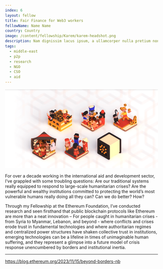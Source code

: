 ```yaml
---
index: 6
layout: fellow
title: Fair Finance for Web3 workers
fellowName: Name Name
country: Country
image: /content/fellowship/Karem/karem-headshot.png
description: Nam dignissim lacus ipsum, a ullamcorper nulla pretium non. Aliquam sed enim faucibus, pulvinar felis at, vulputate augue.
tags:
  - middle-east
  - p2p
  - research
  - NGO
  - CSO
  - aid
---
```


![](zefi-test.png)

For over a decade working in the international aid and development sector, I’ve grappled with some troubling questions: Are our traditional systems really equipped to respond to large-scale humanitarian crises? Are the powerful and wealthy institutions committed to protecting the world’s most vulnerable humans really doing all they can? Can we do better? How?

Through my Fellowship at the Ethereum Foundation, I’ve conducted research and seen firsthand that public blockchain protocols like Ethereum are more than a neat innovation – For people caught in humanitarian crises - from Syria to Myanmar, Lebanon, and beyond - where conflicts and crises erode trust in fundamental technologies and where authoritarian regimes and centralized power structures have shaken collective trust in institutions, emerging technologies can be a lifeline in times of unimaginable human suffering, and they represent a glimpse into a future model of crisis response unencumbered by borders and institutional inertia.

---

https://blog.ethereum.org/2023/11/15/beyond-borders-nb
